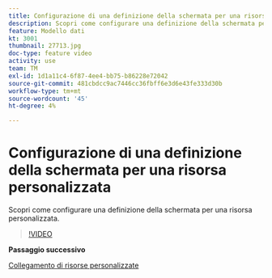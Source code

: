 ```yaml
---
title: Configurazione di una definizione della schermata per una risorsa personalizzata
description: Scopri come configurare una definizione della schermata per una risorsa personalizzata.
feature: Modello dati
kt: 3001
thumbnail: 27713.jpg
doc-type: feature video
activity: use
team: TM
exl-id: 1d1a11c4-6f87-4ee4-bb75-b86228e72042
source-git-commit: 481cbdcc9ac7446cc36fbff6e3d6e43fe333d30b
workflow-type: tm+mt
source-wordcount: '45'
ht-degree: 4%

---
```


# Configurazione di una definizione della schermata per una risorsa personalizzata

Scopri come configurare una definizione della schermata per una risorsa personalizzata.

>[!VIDEO](https://video.tv.adobe.com/v/27713?quality=9)

**Passaggio successivo**

[Collegamento di risorse personalizzate](./linking-custom-resources.md)
